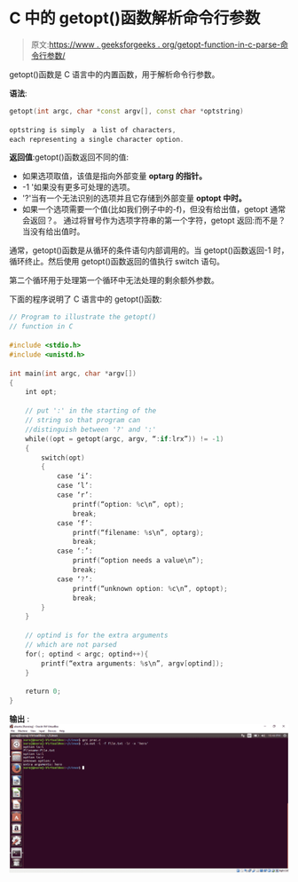 # C 中的 getopt()函数解析命令行参数

> 原文:[https://www . geeksforgeeks . org/getopt-function-in-c-parse-命令行参数/](https://www.geeksforgeeks.org/getopt-function-in-c-to-parse-command-line-arguments/)

getopt()函数是 C 语言中的内置函数，用于解析命令行参数。

**语法**:

```cpp
getopt(int argc, char *const argv[], const char *optstring)

optstring is simply  a list of characters, 
each representing a single character option.

```

**返回值**:getopt()函数返回不同的值:

*   如果选项取值，该值是指向外部变量 **optarg 的指针。**
*   -1 '如果没有更多可处理的选项。
*   '?'当有一个无法识别的选项并且它存储到外部变量 **optopt 中时。**
*   如果一个选项需要一个值(比如我们例子中的-f)，但没有给出值，getopt 通常会返回？。
    通过将冒号作为选项字符串的第一个字符，getopt 返回:而不是？当没有给出值时。

通常，getopt()函数是从循环的条件语句内部调用的。当 getopt()函数返回-1 时，循环终止。然后使用 getopt()函数返回的值执行 switch 语句。

第二个循环用于处理第一个循环中无法处理的剩余额外参数。

下面的程序说明了 C 语言中的 getopt()函数:

```cpp
// Program to illustrate the getopt()
// function in C

#include <stdio.h> 
#include <unistd.h> 

int main(int argc, char *argv[]) 
{
    int opt;

    // put ':' in the starting of the
    // string so that program can 
    //distinguish between '?' and ':' 
    while((opt = getopt(argc, argv, “:if:lrx”)) != -1) 
    { 
        switch(opt) 
        { 
            case ‘i’: 
            case ‘l’: 
            case ‘r’: 
                printf(“option: %c\n”, opt); 
                break; 
            case ‘f’: 
                printf(“filename: %s\n”, optarg); 
                break; 
            case ‘:’: 
                printf(“option needs a value\n”); 
                break; 
            case ‘?’: 
                printf(“unknown option: %c\n”, optopt);
                break; 
        } 
    } 

    // optind is for the extra arguments
    // which are not parsed
    for(; optind < argc; optind++){     
        printf(“extra arguments: %s\n”, argv[optind]); 
    }

    return 0;
}
```

**输出** :
![](img/a1a075e0020706aec87f4e32b4fe1775.png)